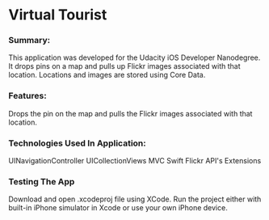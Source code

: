 # Virtual Tourist

### Summary:

This application was developed for the Udacity iOS Developer Nanodegree.
It drops pins on a map and pulls up Flickr images associated with that location. Locations and images are stored using Core Data. 

### Features:

Drops the pin on the map and pulls the Flickr images associated with that location.

### Technologies Used In Application:

UINavigationController
UICollectionViews
MVC
Swift
Flickr API's
Extensions

### Testing The App

Download and open .xcodeproj file using XCode.
Run the project either with built-in iPhone simulator in Xcode or use your own iPhone device.

